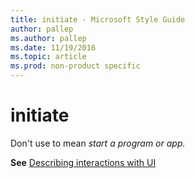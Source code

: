 ```yaml
---
title: initiate - Microsoft Style Guide
author: pallep
ms.author: pallep
ms.date: 11/19/2016
ms.topic: article
ms.prod: non-product specific
---
```


# initiate

Don't use to mean *start a program or app.* 

**See** [Describing interactions with UI](/style-guide/procedures-instructions/describing-interactions-with-ui)
